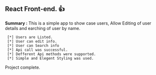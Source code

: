 ## React Front-end. :+1:

**Summary :**
 This is a simple app to show case users, Allow Editing of user details and earching of user by name.
```
 [*] Users are Listed.
 [*] User can edit info.
 [*] User can Search info
 [*] Api call was successful.
 [*] Defferent Api methods were supported.
 [*] Simple and Elegent Styling was used.
```
Project complete.
